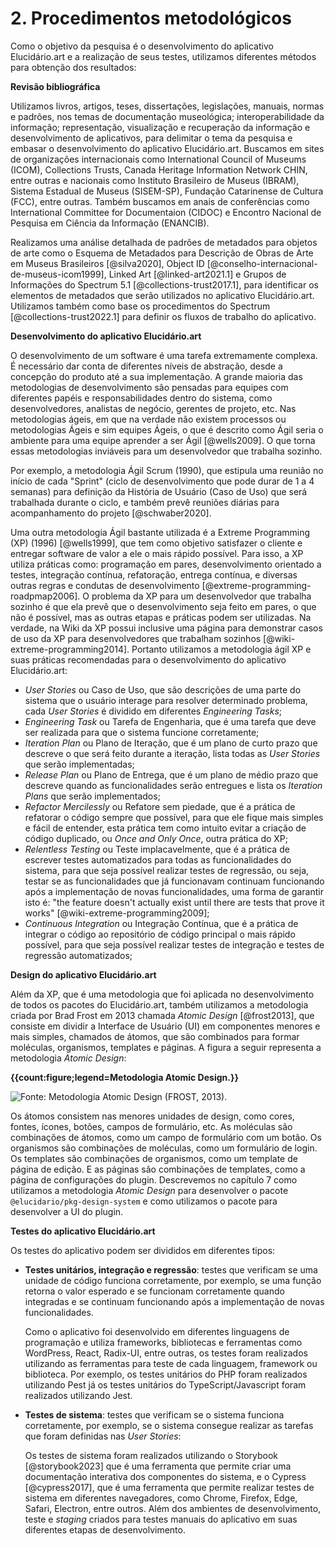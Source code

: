 # 2. Procedimentos metodológicos

Como o objetivo da pesquisa é o desenvolvimento do aplicativo Elucidário.art e a realização de seus testes, utilizamos diferentes métodos para obtenção dos resultados:

**Revisão bibliográfica**

Utilizamos livros, artigos, teses, dissertações, legislações, manuais, normas e padrões, nos temas de documentação museológica; interoperabilidade da informação; representação, visualização e recuperação da informação e desenvolvimento de aplicativos, para delimitar o tema da pesquisa e embasar o desenvolvimento do aplicativo Elucidário.art. Buscamos em sites de organizações internacionais como International Council of Museums (ICOM), Collections Trusts, Canada Heritage Information Network CHIN, entre outras e nacionais como Instituto Brasileiro de Museus (IBRAM), Sistema Estadual de Museus (SISEM-SP), Fundação Catarinense de Cultura (FCC), entre outras. Também buscamos em anais de conferências como International Committee for Documentaion (CIDOC) e Encontro Nacional de Pesquisa em Ciência da Informação (ENANCIB).

Realizamos uma análise detalhada de padrões de metadados para objetos de arte como o Esquema de Metadados para Descrição de Obras de Arte em Museus Brasileiros [@silva2020], Object ID [@conselho-internacional-de-museus-icom1999], Linked Art [@linked-art2021.1] e Grupos de Informações do Spectrum 5.1 [@collections-trust2017.1], para identificar os elementos de metadados que serão utilizados no aplicativo Elucidário.art. Utilizamos também como base os procedimentos do Spectrum [@collections-trust2022.1] para definir os fluxos de trabalho do aplicativo.

**Desenvolvimento do aplicativo Elucidário.art**

O desenvolvimento de um software é uma tarefa extremamente complexa. É necessário dar conta de diferentes níveis de abstração, desde a concepção do produto até a sua implementação. A grande maioria das metodologias de desenvolvimento são pensadas para equipes com diferentes papéis e responsabilidades dentro do sistema, como desenvolvedores, analistas de negócio, gerentes de projeto, etc. Nas metodologias ágeis, em que na verdade não existem processos ou metodologias Ágeis e sim equipes Ágeis, o que é descrito como Ágil seria o ambiente para uma equipe aprender a ser Ágil [@wells2009]. O que torna essas metodologias inviáveis para um desenvolvedor que trabalha sozinho.

Por exemplo, a metodologia Ágil Scrum (1990), que estipula uma reunião no início de cada "Sprint" (ciclo de desenvolvimento que pode durar de 1 a 4 semanas) para definição da História de Usuário (Caso de Uso) que será trabalhada durante o ciclo, e também prevê reuniões diárias para acompanhamento do projeto [@schwaber2020].

Uma outra metodologia Ágil bastante utilizada é a Extreme Programming (XP) (1996) [@wells1999], que tem como objetivo satisfazer o cliente e entregar software de valor a ele o mais rápido possível. Para isso, a XP utiliza práticas como: programação em pares, desenvolvimento orientado a testes, integração contínua, refatoração, entrega contínua, e diversas outras regras e condutas de desenvolvimento [@extreme-programming-roadpmap2006]. O problema da XP para um desenvolvedor que trabalha sozinho é que ela prevê que o desenvolvimento seja feito em pares, o que não é possível, mas as outras etapas e práticas podem ser utilizadas. Na verdade, na Wiki da XP possui inclusive uma página para demonstrar casos de uso da XP para desenvolvedores que trabalham sozinhos [@wiki-extreme-programming2014]. Portanto utilizamos a metodologia ágil XP e suas práticas recomendadas para o desenvolvimento do aplicativo Elucidário.art:

- _User Stories_ ou Caso de Uso, que são descrições de uma parte do sistema que o usuário interage para resolver determinado problema, cada _User Stories_ é dividido em diferentes _Engineering Tasks_;
- _Engineering Task_ ou Tarefa de Engenharia, que é uma tarefa que deve ser realizada para que o sistema funcione corretamente;
- _Iteration Plan_ ou Plano de Iteração, que é um plano de curto prazo que descreve o que será feito durante a iteração, lista todas as _User Stories_ que serão implementadas;
- _Release Plan_ ou Plano de Entrega, que é um plano de médio prazo que descreve quando as funcionalidades serão entregues e lista os _Iteration Plans_ que serão implementados;
- _Refactor Mercilessly_ ou Refatore sem piedade, que é a prática de refatorar o código sempre que possível, para que ele fique mais simples e fácil de entender, esta prática tem como intuito evitar a criação de código duplicado, ou _Once and Only Once_, outra prática do XP;
- _Relentless Testing_ ou Teste implacavelmente, que é a prática de escrever testes automatizados para todas as funcionalidades do sistema, para que seja possível realizar testes de regressão, ou seja, testar se as funcionalidades que já funcionavam continuam funcionando após a implementação de novas funcionalidades, uma forma de garantir isto é: "the feature doesn't actually exist until there are tests that prove it works" [@wiki-extreme-programming2009];
- _Continuous Integration_ ou Integração Contínua, que é a prática de integrar o código ao repositório de código principal o mais rápido possível, para que seja possível realizar testes de integração e testes de regressão automatizados;

**Design do aplicativo Elucidário.art**

Além da XP, que é uma metodologia que foi aplicada no desenvolvimento de todos os pacotes do Elucidário.art, também utilizamos a metodologia criada por Brad Frost em 2013 chamada _Atomic Design_ [@frost2013], que consiste em dividir a Interface de Usuário (UI) em componentes menores e mais simples, chamados de átomos, que são combinados para formar moléculas, organismos, templates e páginas. A figura a seguir representa a metodologia _Atomic Design_:

**{{count:figure;legend=Metodologia Atomic Design.}}**

![**Fonte:** Metodologia _Atomic Design_ (FROST, 2013).]({{static}}/atomic-design-process.png)

Os átomos consistem nas menores unidades de design, como cores, fontes, ícones, botões, campos de formulário, etc. As moléculas são combinações de átomos, como um campo de formulário com um botão. Os organismos são combinações de moléculas, como um formulário de login. Os templates são combinações de organismos, como um template de página de edição. E as páginas são combinações de templates, como a página de configurações do plugin. Descrevemos no capítulo 7 como utilizamos a metodologia _Atomic Design_ para desenvolver o pacote `@elucidario/pkg-design-system` e como utilizamos o pacote para desenvolver a UI do plugin.

<!-- Nesta pesquisa estabelecemos as seguintes etapas de desenvolvimento:

-  _Plano de entrega_: um conjunto de funcionalidades que serão implementadas em um determinado período de tempo desenhadas baseadas nas _User Stories_;
-  _Plano de iteração_: um conjunto de tarefas que serão realizadas em um determinado período de tempo desenhadas baseadas nas _User Stories_;
-  _Caso de uso_: utilizaremos os procedimentos Spectrum para delimitar os Casos de Usos, como entrada de objetos, saída e entrada para empréstimos, controle de localização e entre outros, que serão implementados no aplicativo;
-  _Tarefa de engenharia_: tarefas que serão realizadas para implementar as _User Stories_, como por exemplo, a criação de um banco de dados, a criação de uma interface de usuário, a criação das páginas administrativas, a criação do modelo de dados, etc; -->

**Testes do aplicativo Elucidário.art**

Os testes do aplicativo podem ser divididos em diferentes tipos:

-  **Testes unitários, integração e regressão**: testes que verificam se uma unidade de código funciona corretamente, por exemplo, se uma função retorna o valor esperado e se funcionam corretamente quando integradas e se continuam funcionando após a implementação de novas funcionalidades.

    Como o aplicativo foi desenvolvido em diferentes linguagens de programação e utiliza frameworks, bibliotecas e ferramentas como WordPress, React, Radix-UI, entre outras, os testes foram realizados utilizando as ferramentas para teste de cada linguagem, framework ou biblioteca. Por exemplo, os testes unitários do PHP foram realizados utilizando Pest já os testes unitários do TypeScript/Javascript foram realizados utilizando Jest.

-  **Testes de sistema**: testes que verificam se o sistema funciona corretamente, por exemplo, se o sistema consegue realizar as tarefas que foram definidas nas _User Stories_:

    Os testes de sistema foram realizados utilizando o Storybook [@storybook2023] que é uma ferramenta que permite criar uma documentação interativa dos componentes do sistema, e o Cypress [@cypress2017], que é uma ferramenta que permite realizar testes de sistema em diferentes navegadores, como Chrome, Firefox, Edge, Safari, Electron, entre outros. Além dos ambientes de desenvolvimento, teste e _staging_ criados para testes manuais do aplicativo em suas diferentes etapas de desenvolvimento.
